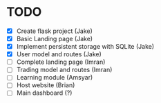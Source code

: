 # TODO

- [x] Create flask project (Jake)
- [x] Basic Landing page (Jake)
- [x] Implement persistent storage with SQLite (Jake)
- [x] User model and routes (Jake)
- [ ] Complete landing page (Imran)
- [ ] Trading model and routes (Imran)
- [ ] Learning module (Amsyar)
- [ ] Host website (Brian)
- [ ] Main dashboard (?)
